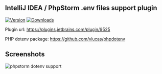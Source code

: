 IntelliJ IDEA / PhpStorm .env files support plugin
-------------

[![Version](http://phpstorm.espend.de/badge/9525/version)](https://plugins.jetbrains.com/plugin/9525)
[![Downloads](http://phpstorm.espend.de/badge/9525/downloads)](https://plugins.jetbrains.com/plugin/9525)

Plugin url: https://plugins.jetbrains.com/plugin/9525

PHP dotenv package: https://github.com/vlucas/phpdotenv

## Screenshots

![phpstorm dotenv support](https://plugins.jetbrains.com/files/9525/screenshot_16858.png)
